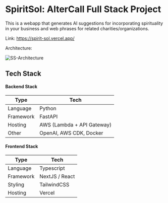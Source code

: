 # SpiritSol: AlterCall Full Stack Project

This is a webapp that generates AI suggestions for incorporating spirituality in your business and web phrases for related charities/organizations. 

Link: https://spirit-sol.vercel.app/

Architecture: 

![SS-Architecture](https://github.com/cjmaduno/SpiritSol/assets/40917956/6e04bf07-36c1-413e-a52e-2877e61fc1ad)


## Tech Stack

#### Backend Stack

| Type      | Tech                                                         |
| --------- | ------------------------------------------------------------ |
| Language  | Python                            |
| Framework | FastAPI                     |
| Hosting   | AWS (Lambda + API Gateway)        |
| Other     | OpenAI, AWS CDK, Docker |

#### Frontend Stack

| Type      | Tech                                                         |
| --------- | ------------------------------------------------------------ |
| Language  | Typescript               |
| Framework | NextJS / React |
| Styling   | TailwindCSS                      |
| Hosting   | Vercel                                 |

## 
